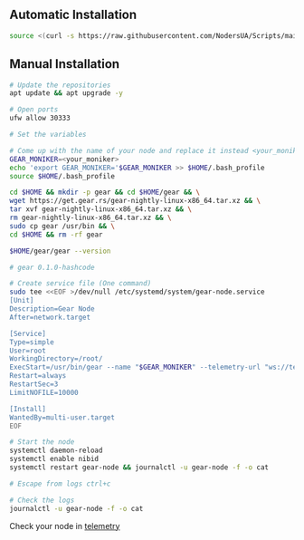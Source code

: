 ## Automatic Installation
```bash
source <(curl -s https://raw.githubusercontent.com/NodersUA/Scripts/main/gear)
```

## Manual Installation


```bash
# Update the repositories
apt update && apt upgrade -y
```

```bash
# Open ports
ufw allow 30333
```

```bash
# Set the variables

# Come up with the name of your node and replace it instead <your_moniker>
GEAR_MONIKER=<your_moniker>
echo 'export GEAR_MONIKER='$GEAR_MONIKER >> $HOME/.bash_profile
source $HOME/.bash_profile
```

```bash
cd $HOME && mkdir -p gear && cd $HOME/gear && \
wget https://get.gear.rs/gear-nightly-linux-x86_64.tar.xz && \
tar xvf gear-nightly-linux-x86_64.tar.xz && \
rm gear-nightly-linux-x86_64.tar.xz && \
sudo cp gear /usr/bin && \
cd $HOME && rm -rf gear
```

```bash
$HOME/gear/gear --version

# gear 0.1.0-hashcode
```

```bash
# Create service file (One command)
sudo tee <<EOF >/dev/null /etc/systemd/system/gear-node.service
[Unit]
Description=Gear Node
After=network.target

[Service]
Type=simple
User=root
WorkingDirectory=/root/
ExecStart=/usr/bin/gear --name "$GEAR_MONIKER" --telemetry-url "ws://telemetry-backend-shard.gear-tech.io:32001/submit 0"
Restart=always
RestartSec=3
LimitNOFILE=10000

[Install]
WantedBy=multi-user.target
EOF
```

```bash
# Start the node
systemctl daemon-reload
systemctl enable nibid
systemctl restart gear-node && journalctl -u gear-node -f -o cat

# Escape from logs ctrl+c
```

```bash
# Check the logs
journalctl -u gear-node -f -o cat
```

Check your node in [telemetry](https://telemetry.gear-tech.io/)
